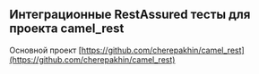 ## Интеграционные RestAssured тесты для проекта camel_rest

Основной проект [https://github.com/cherepakhin/camel_rest](https://github.com/cherepakhin/camel_rest)

